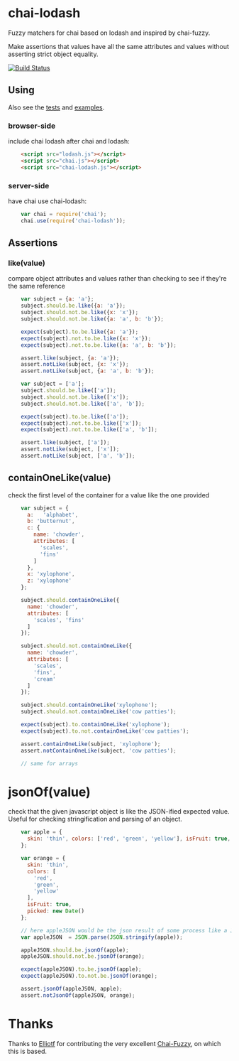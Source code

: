 # chai-lodash

Fuzzy matchers for chai based on lodash and inspired by chai-fuzzy.

Make assertions that values have all the same attributes and values without asserting strict object equality.

[![Build Status](https://travis-ci.org/morrissinger/chai-lodash.png)](https://travis-ci.org/morrissinger/chai-lodash)

## Using

Also see the [tests](https://github.com/morrissinger/chai-lodash/tree/master/test/) and [examples](https://github.com/elliotf/chai-lodash/tree/master/examples/).

### browser-side

include chai lodash after chai and lodash:

```html
    <script src="lodash.js"></script>
    <script src="chai.js"></script>
    <script src="chai-lodash.js"></script>
```

### server-side

have chai use chai-lodash:

```javascript
    var chai = require('chai');
    chai.use(require('chai-lodash'));
```

## Assertions


### like(value)

compare object attributes and values rather than checking to see if they're the same reference

```javascript
    var subject = {a: 'a'};
    subject.should.be.like({a: 'a'});
    subject.should.not.be.like({x: 'x'});
    subject.should.not.be.like({a: 'a', b: 'b'});

    expect(subject).to.be.like({a: 'a'});
    expect(subject).not.to.be.like({x: 'x'});
    expect(subject).not.to.be.like({a: 'a', b: 'b'});

    assert.like(subject, {a: 'a'});
    assert.notLike(subject, {x: 'x'});
    assert.notLike(subject, {a: 'a', b: 'b'});

    var subject = ['a'];
    subject.should.be.like(['a']);
    subject.should.not.be.like(['x']);
    subject.should.not.be.like(['a', 'b']);

    expect(subject).to.be.like(['a']);
    expect(subject).not.to.be.like(['x']);
    expect(subject).not.to.be.like(['a', 'b']);

    assert.like(subject, ['a']);
    assert.notLike(subject, ['x']);
    assert.notLike(subject, ['a', 'b']);
```

## containOneLike(value)

check the first level of the container for a value like the one provided

```javascript
    var subject = {
      a:   'alphabet',
      b: 'butternut',
      c: {
        name: 'chowder',
        attributes: [
          'scales',
          'fins'
        ]
      },
      x: 'xylophone',
      z: 'xylophone'
    };

    subject.should.containOneLike({
      name: 'chowder',
      attributes: [
        'scales', 'fins'
      ]
    });

    subject.should.not.containOneLike({
      name: 'chowder',
      attributes: [
        'scales',
        'fins',
        'cream'
      ]
    });

    subject.should.containOneLike('xylophone');
    subject.should.not.containOneLike('cow patties');

    expect(subject).to.containOneLike('xylophone');
    expect(subject).to.not.containOneLike('cow patties');

    assert.containOneLike(subject, 'xylophone');
    assert.notContainOneLike(subject, 'cow patties');

    // same for arrays
```

# jsonOf(value)

check that the given javascript object is like the JSON-ified expected value.  Useful for checking stringification and parsing of an object.

```javascript
    var apple = {
      skin: 'thin', colors: ['red', 'green', 'yellow'], isFruit: true, picked: new Date()
    };

    var orange = {
      skin: 'thin',
      colors: [
      	'red',
      	'green',
      	'yellow'
      ],
      isFruit: true,
      picked: new Date()
    };

    // here appleJSON would be the json result of some process like a JSON api
    var appleJSON  = JSON.parse(JSON.stringify(apple));

    appleJSON.should.be.jsonOf(apple);
    appleJSON.should.not.be.jsonOf(orange);

    expect(appleJSON).to.be.jsonOf(apple);
    expect(appleJSON).to.not.be.jsonOf(orange);

    assert.jsonOf(appleJSON, apple);
    assert.notJsonOf(appleJSON, orange);
```

# Thanks

Thanks to [Elliotf](http://github.com/elliotf/ "Elliotf") for contributing the very excellent [Chai-Fuzzy](http://github.com/elliotf/chai-fuzzy), on which this is based.
